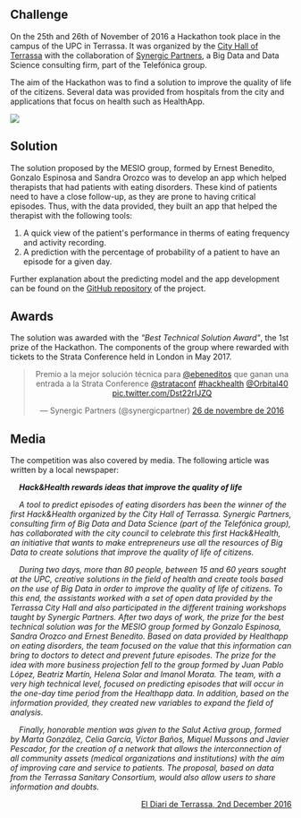 <head>
		<title>Hack&Health App</title>
</head>

## Challenge

On the 25th and 26th of November of 2016 a Hackathon took place in the campus of the UPC in Terrassa. It was organized by the [City Hall of Terrassa](http://www.terrassa.cat/es/hack-health) with the collaboration of [Synergic Partners](http://www.synergicpartners.com/en/hackhealth-el-ayuntamiento-de-terrassa-organiza-el-primer-hackathon-de-big-data-y-salud-con-la-colaboracion-de-synergic-partners/), a Big Data and Data Science consulting firm, part of the Telefónica group.

The aim of the Hackathon was to find a solution to improve the quality of life of the citizens. Several data was provided from hospitals from the city and applications that focus on health such as HealthApp.

![](http://www.euncet.es/wp-content/uploads/2016/11/Hack_health_2016.png)

## Solution

The solution proposed by the MESIO group, formed by Ernest Benedito, Gonzalo Espinosa and Sandra Orozco was to develop an app which helped therapists that had patients with eating disorders. These kind of patients need to have a close follow-up, as they are prone to having critical episodes. Thus, with the data provided, they built an app that helped the therapist  with the following tools:

1. A quick view of the patient's performance in therms of eating frequency and activity recording.
2. A prediction with the percentage of probability of a patient to have an episode for a given day.

Further explanation about the predicting model and the app development can be found on the [GitHub repository](https://github.com/ebeneditos/Hack-Health-App) of the project.

## Awards

The solution was awarded with the *"Best Technical Solution Award"*, the 1st prize of the Hackathon. The components of the group where rewarded with tickets to the Strata Conference held in London in May 2017.

<div align="center"><blockquote class="twitter-tweet" data-lang="ca"><p lang="es" dir="ltr">Premio a la mejor solución técnica para <a href="https://twitter.com/ebeneditos">@ebeneditos</a> que ganan una entrada a la Strata Conference <a href="https://twitter.com/strataconf">@strataconf</a> <a href="https://twitter.com/hashtag/hackhealth?src=hash">#hackhealth</a> <a href="https://twitter.com/Orbital40">@Orbital40</a> <a href="https://t.co/Dst22rIJZQ">pic.twitter.com/Dst22rIJZQ</a></p>&mdash; Synergic Partners (@synergicpartner) <a href="https://twitter.com/synergicpartner/status/802584705098989568">26 de novembre de 2016</a></blockquote> <script async src="//platform.twitter.com/widgets.js" charset="utf-8"></script></div>

## Media

The competition was also covered by media. The following article was written by a local newspaper:

&nbsp;&nbsp;&nbsp;&nbsp;***Hack&Health rewards ideas that improve the quality of life***

&nbsp;&nbsp;&nbsp;&nbsp;*A tool to predict episodes of eating disorders has been the winner of the first Hack&Health organized by the City Hall of Terrassa. Synergic Partners, consulting firm of Big Data and Data Science (part of the Telefónica group), has collaborated with the city council to celebrate this first Hack&Health, an initiative that wants to make entrepreneurs use all the resources of Big Data to create solutions that improve the quality of life of citizens.*

&nbsp;&nbsp;&nbsp;&nbsp;*During two days, more than 80 people, between 15 and 60 years sought at the UPC, creative solutions in the field of health and create tools based on the use of Big Data in order to improve the quality of life of citizens. To this end, the assistants worked with a set of open data provided by the Terrassa City Hall and also participated in the different training workshops taught by Synergic Partners. After two days of work, the prize for the best technical solution was for the MESIO group formed by Gonzalo Espinosa, Sandra Orozco and Ernest Benedito. Based on data provided by Healthapp on eating disorders, the team focused on the value that this information can bring to doctors to detect and prevent future episodes. The prize for the idea with more business projection fell to the group formed by Juan Pablo López, Beatriz Martín, Helena Solar and Imanol Morata. The team, with a very high technical level, focused on predicting episodes that will occur in the one-day time period from the Healthapp data. In addition, based on the information provided, they created new variables to expand the field of analysis.*

&nbsp;&nbsp;&nbsp;&nbsp;*Finally, honorable mention was given to the Salut Activa group, formed by Marta González, Celia García, Víctor Baños, Miquel Mussons and Javier Pescador, for the creation of a network that allows the interconnection of all community assets (medical organizations and institutions) with the aim of improving care and service to patients. The proposal, based on data from the Terrassa Sanitary Consortium, would also allow users to share information and doubts.*

<div align="right"><a href="http://www.diarideterrassa.es/economia/2016/12/02/hackhealth-premia-ideas-mejoran-calidad-vida/43961.html">El Diari de Terrassa, 2nd December 2016</a></div>
